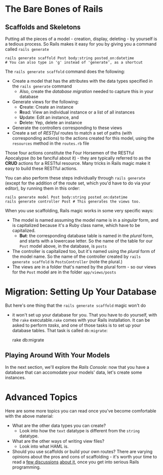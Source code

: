 # The Bare Bones of Rails
## Scaffolds and Skeletons

Putting all the pieces of a model - creation, display, deleting - by yourself is a tedious process. So Rails makes it easy for you by giving you a command called `rails generate`

    rails generate scaffold Post body:string posted_on:datetime
    # You can also type in 'g' instead of 'generate', as a shortcut

The `rails generate scaffold` command does the following:

* Create a model that has the attributes with the data types specified in the `rails generate` command
  * Also, create the _database migration_ needed to capture this in your database
* Generate views for the following:
  * **C**reate: Create an instance
  * **R**ead: View an individual instance or a list of all instances
  * **U**pdate: Edit an instance, and
  * **D**elete: Yep, delete an instance
* Generate the controllers corresponding to these views
* Create a set of _RESTful_ routes to match a set of paths (with corresponding actions) to the actions created for this model, using the `resources` method in the `routes.rb` file

Those four actions constitute the Four Horsemen of the RESTful Apocalypse (to be fanciful about it) - they are typically referred to as the **CRUD** actions for a RESTful resource. Many tricks in Rails magic make it easy to build these RESTful actions.

You can also perform these steps individually through `rails generate` (except for the addition of the route set, which you'd have to do via your editor), by running them in this order:

    rails generate model Post body:string posted_on:datetime
    rails generate controller Post # This generates the views too.

When you use scaffolding, Rails magic works in some very specific ways:

* The model is named assuming the model name is in a _singular_ form, and is capitalized because it's a Ruby class name, which have to be capitalized.
  * **But**: the corresponding database table is named in the _plural_ form, and starts with a lowercase letter. So the name of the table for our `Post` model above, in the database, is `posts`
* The controller is capitalized too, but it's named using the _plural_ form of the model name. So the name of the controller created by `rails generate scaffold` is `PostsController` (note the plural.)
* The views are in a folder that's named by the plural form - so our views for the `Post` model are in the folder `app/views/posts`

# Migration: Setting Up Your Database

But here's one thing that the `rails generate scaffold` magic won't do
- it won't set up your database for you. That you have to do yourself,
with the `rake` executable.`rake` comes with your Rails
installation. It can be asked to perform _tasks_, and one of those
tasks is to set up your database tables. That task is called
`db:migrate`:

    rake db:migrate

## Playing Around With Your Models

In the next section, we'll explore the _Rails Console_: now that you have a database that can accomodate your models' data, let's create some instances.

# Advanced Topics

Here are some more topics you can read once you've become comfortable with the above material:

* What are the other data types you can create? 
  * Look into how the `text` datatype is different from the `string` datatype.
* What are the other ways of writing view files?
  * Look into what HAML is.
* Should you use scaffolds or build your own routes? There are varying opinions about the pros and cons of scaffolding - it's worth your time to read a [few discussions](http://stackoverflow.com/questions/6735468/why-do-ruby-on-rails-professionals-not-use-scaffolding) [about it](http://programmers.stackexchange.com/questions/75011/do-experienced-ruby-on-rails-developers-use-scaffolding), once you get into serious Rails programming.